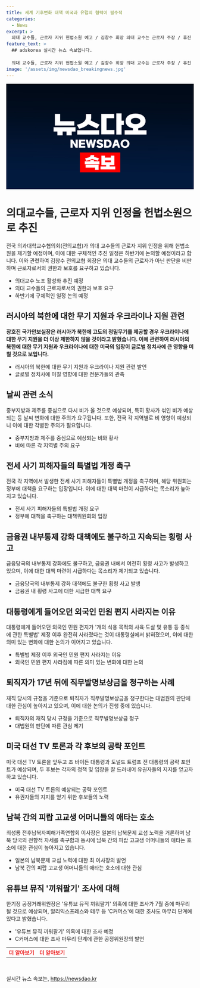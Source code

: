 ```yaml
---
title: 세계 기후변화 대책 미국과 유럽의 협력이 필수적
categories:
  - News
excerpt: >
  의대 교수들, 근로자 지위 헌법소원 예고 / 김창수 회장 의대 교수는 근로자 주장 / 휴진 투표로 근로자 지위 인정 촉구 / 장호진 러시아, 정밀무기 북한에 주면 우크라에도 지원 / 중부지방 다시 비, 6월 황사도 가능성 / 전세사기 피해자들, 특별법 개정 촉구 / 금융권 6년간 1천804억 횡령 / 대통령실, 외국인 민원편지 사라져 / 퇴직자 직무발명보상금 청구 / 바이든 vs 트럼프 TV토론 임박 / 남북, 퇴가 가족들 교섭 요청 / 한기정 공정위원장, 유튜브 끼워팔기 조사중 / (출처: 연합뉴스)
feature_text: >
  ## adskorea 실시간 뉴스 속보입니다.

  의대 교수들, 근로자 지위 헌법소원 예고 / 김창수 회장 의대 교수는 근로자 주장 / 휴진 투표로 근로자 지위 인정 촉구 / 장호진 러시아, 정밀무기 북한에 주면 우크라에도 지원 / 중부지방 다시 비, 6월 황사도 가능성 / 전세사기 피해자들, 특별법 개정 촉구 / 금융권 6년간 1천804억 횡령 / 대통령실, 외국인 민원편지 사라져 / 퇴직자 직무발명보상금 청구 / 바이든 vs 트럼프 TV토론 임박 / 남북, 퇴가 가족들 교섭 요청 / 한기정 공정위원장, 유튜브 끼워팔기 조사중 / (출처: 연합뉴스)
image: '/assets/img/newsdao_breakingnews.jpg'
---
```


<p><img src="/assets/img/newsdao_breakingnews.jpg" alt="adskorea 속보" /></p>

<h1 data-ke-size="size26"><b>의대교수들, 근로자 지위 인정을 헌법소원으로 추진</b></h1>

<p data-ke-size="size16">전국 의과대학교수협의회(전의교협)가 의대 교수들의 근로자 지위 인정을 위해 헌법소원을 제기할 예정이며, 이에 대한 구체적인 추진 일정은 하반기에 논의할 예정이라고 합니다. 이와 관련하여 김창수 전의교협 회장은 의대 교수들의 근로자가 아닌 판단을 비판하며 근로자로서의 권한과 보호를 요구하고 있습니다.</p>

<ul>
  <li>의대교수 노조 활성화 추진 예정</li>
  <li>의대 교수들의 근로자로서의 권한과 보호 요구</li>
  <li>하반기에 구체적인 일정 논의 예정</li>
</ul>

<h2 data-ke-size="size24"><b>러시아의 북한에 대한 무기 지원과 우크라이나 지원 관련</b></h2>

<p data-ke-size="size16"><b>장호진 국가안보실장은 러시아가 북한에 고도의 정밀무기를 제공할 경우 우크라이나에 대한 무기 지원을 더 이상 제한하지 않을 것이라고 밝혔습니다. 이에 관련하여 러시아의 북한에 대한 무기 지원과 우크라이나에 대한 미국의 입장이 글로벌 정치사에 큰 영향을 미칠 것으로 보입니다.</b></p>

<ul>
  <li>러시아의 북한에 대한 무기 지원과 우크라이나 지원 관련 발언</li>
  <li>글로벌 정치사에 미칠 영향에 대한 전문가들의 관측</li>
</ul>

<h2 data-ke-size="size24"><b>날씨 관련 소식</b></h2>

<p data-ke-size="size16">중부지방과 제주를 중심으로 다시 비가 올 것으로 예상되며, 특히 황사가 섞인 비가 예상되는 등 날씨 변화에 대한 주의가 요구됩니다. 또한, 전국 각 지역별로 비 영향이 예상되니 이에 대한 각별한 주의가 필요합니다.</p>

<ul>
  <li>중부지방과 제주를 중심으로 예상되는 비와 황사</li>
  <li>비에 따른 각 지역별 주의 요구</li>
</ul>

<h2 data-ke-size="size24"><b>전세 사기 피해자들의 특별법 개정 촉구</b></h2>

<p data-ke-size="size16">전국 각 지역에서 발생한 전세 사기 피해자들이 특별법 개정을 촉구하며, 해당 위원회는 정부에 대책을 요구하는 입장입니다. 이에 대한 대책 마련이 시급하다는 목소리가 높아지고 있습니다.</p>

<ul>
  <li>전세 사기 피해자들의 특별법 개정 요구</li>
  <li>정부에 대책을 촉구하는 대책위원회의 입장</li>
</ul>

<h2 data-ke-size="size24"><b>금융권 내부통제 강화 대책에도 불구하고 지속되는 횡령 사고</b></h2>

<p data-ke-size="size16">금융당국의 내부통제 강화에도 불구하고, 금융권 내에서 여전히 횡령 사고가 발생하고 있으며, 이에 대한 대책 마련이 시급하다는 목소리가 제기되고 있습니다.</p>

<ul>
  <li>금융당국의 내부통제 강화 대책에도 불구한 횡령 사고 발생</li>
  <li>금융권 내 횡령 사고에 대한 시급한 대책 요구</li>
</ul>

<h2 data-ke-size="size24"><b>대통령에게 들어오던 외국인 민원 편지 사라지는 이유</b></h2>

<p data-ke-size="size16">대통령에게 들어오던 외국인 민원 편지가 '개의 식용 목적의 사육·도살 및 유통 등 종식에 관한 특별법' 제정 이후 완전히 사라졌다는 것이 대통령실에서 밝혀졌으며, 이에 대한 의미 있는 변화에 대한 논의가 이어지고 있습니다.</p>

<ul>
  <li>특별법 제정 이후 외국인 민원 편지 사라지는 이유</li>
  <li>외국인 민원 편지 사라짐에 따른 의미 있는 변화에 대한 논의</li>
</ul>

<h2 data-ke-size="size24"><b>퇴직자가 17년 뒤에 직무발명보상금을 청구하는 사례</b></h2>

<p data-ke-size="size16">재직 당시의 규정을 기준으로 퇴직자가 직무발명보상금을 청구한다는 대법원의 판단에 대한 관심이 높아지고 있으며, 이에 대한 논의가 진행 중에 있습니다.</p>

<ul>
  <li>퇴직자의 재직 당시 규정을 기준으로 직무발명보상금 청구</li>
  <li>대법원의 판단에 따른 관심 제기</li>
</ul>

<h2 data-ke-size="size24"><b>미국 대선 TV 토론과 각 후보의 공략 포인트</b></h2>

<p data-ke-size="size16">미국 대선 TV 토론을 앞두고 조 바이든 대통령과 도널드 트럼프 전 대통령의 공략 포인트가 예상되며, 두 후보는 각자의 정책 및 입장을 잘 드러내어 유권자들의 지지를 얻고자 하고 있습니다.</p>

<ul>
  <li>미국 대선 TV 토론의 예상되는 공략 포인트</li>
  <li>유권자들의 지지를 얻기 위한 후보들의 노력</li>
</ul>

<h2 data-ke-size="size24"><b>남북 간의 피랍 고교생 어머니들의 애타는 호소</b></h2>

<p data-ke-size="size16">최성룡 전후납북자피해가족연합회 이사장은 일본의 납북문제 교섭 노력을 거론하며 남북 당국의 전향적 자세를 촉구함과 동시에 남북 간의 피랍 고교생 어머니들의 애타는 호소에 대한 관심이 높아지고 있습니다.</p>

<ul>
  <li>일본의 납북문제 교섭 노력에 대한 최 이사장의 발언</li>
  <li>남북 간의 피랍 고교생 어머니들의 애타는 호소에 대한 관심</li>
</ul>

<h2 data-ke-size="size24"><b>유튜브 뮤직 '끼워팔기' 조사에 대해</b></h2>

<p data-ke-size="size16">한기정 공정거래위원장은 '유튜브 뮤직 끼워팔기' 의혹에 대한 조사가 7월 중에 마무리될 것으로 예상되며, 알리익스프레스와 테무 등 'C커머스'에 대한 조사도 마무리 단계에 있다고 밝혔습니다.</p>

<ul>
  <li>'유튜브 뮤직 끼워팔기' 의혹에 대한 조사 예정</li>
  <li>C커머스에 대한 조사 마무리 단계에 관한 공정위원장의 발언</li>
</ul>

<table>
  <tbody>
    <tr>
      <td style="text-align: center; height: 17px;"><b><span style="color: #ee2323;">더 알아보기</span></b></td>
      <td style="text-align: center; height: 17px;"><b><span style="color: #ee2323;">더 알아보기</span></b></td>
    </tr>
  </tbody>
</table>

<p data-ke-size="size16">&nbsp;</p>
실시간 뉴스 속보는, <a href="https://newsdao.kr" rel="dofollow">https://newsdao.kr</a>



